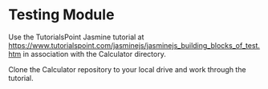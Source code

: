 # Testing Module

Use the TutorialsPoint Jasmine tutorial at 
https://www.tutorialspoint.com/jasminejs/jasminejs_building_blocks_of_test.htm
in association with the Calculator directory.

Clone the Calculator repository to your local drive and work through the tutorial.

